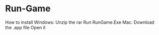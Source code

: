 # Run-Game

How to install
Windows:
Unzip the rar
Run RunGame.Exe
Mac:
Download the .app file 
Open it
